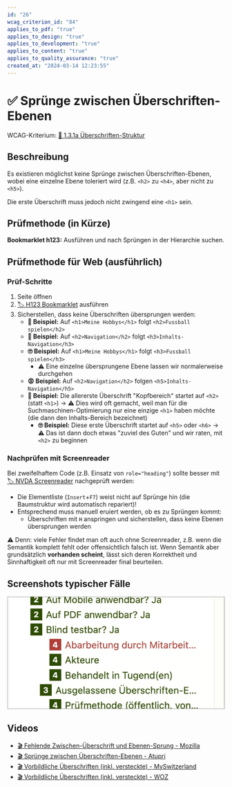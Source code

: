 ```yaml
---
id: "26"
wcag_criterion_id: "84"
applies_to_pdf: "true"
applies_to_design: "true"
applies_to_development: "true"
applies_to_content: "true"
applies_to_quality_assurance: "true"
created_at: "2024-03-14 12:23:55"
---
```


# ✅ Sprünge zwischen Überschriften-Ebenen

WCAG-Kriterium: [📜 1.3.1a Überschriften-Struktur](..)

## Beschreibung

Es existieren möglichst keine Sprünge zwischen Überschriften-Ebenen, wobei eine einzelne Ebene toleriert wird (z.B. `<h2>` zu `<h4>`, aber nicht zu `<h5>`).

Die erste Überschrift muss jedoch nicht zwingend eine `<h1>` sein.

## Prüfmethode (in Kürze)

**Bookmarklet h123:** Ausführen und nach Sprüngen in der Hierarchie suchen.

## Prüfmethode für Web (ausführlich)

### Prüf-Schritte

1. Seite öffnen
1. [🏷️ H123 Bookmarklet](/de/tags/h123-bookmarklet) ausführen
1. Sicherstellen, dass keine Überschriften übersprungen werden:
    - **🙂 Beispiel:** Auf `<h1>Meine Hobbys</h1>` folgt `<h2>Fussball spielen</h2>`
    - **🙂 Beispiel:** Auf `<h2>Navigation</h2>` folgt `<h3>Inhalts-Navigation</h3>`
    - **🙄 Beispiel:** Auf `<h1>Meine Hobbys</h1>` folgt `<h3>Fussball spielen</h3>`
        - ⚠️ Eine einzelne übersprungene Ebene lassen wir normalerweise durchgehen
    - **😡 Beispiel:** Auf `<h2>Navigation</h2>` folgen `<h5>Inhalts-Navigation</h5>`
    - **🙂 Beispiel:** Die allererste Überschrift "Kopfbereich" startet auf `<h2>` (statt `<h1>`) → ⚠️ Dies wird oft gemacht, weil man für die Suchmaschinen-Optimierung nur eine einzige `<h1>` haben möchte (die dann den Inhalts-Bereich bezeichnet)
        - **🙄 Beispiel:** Diese erste Überschrift startet auf `<h5>` oder `<h6>` → ⚠️ Das ist dann doch etwas "zuviel des Guten" und wir raten, mit `<h2>` zu beginnen

### Nachprüfen mit Screenreader

Bei zweifelhaftem Code (z.B. Einsatz von `role="heading"`) sollte besser mit [🏷️ NVDA Screenreader](/de/tags/nvda-screenreader) nachgeprüft werden:

- Die Elementliste (`Insert`+`F7`) weist nicht auf Sprünge hin (die Baumstruktur wird automatisch repariert)!
- Entsprechend muss manuell eruiert werden, ob es zu Sprüngen kommt:
    - Überschriften mit `H` anspringen und sicherstellen, dass keine Ebenen übersprungen werden

⚠️ Denn: viele Fehler findet man oft auch ohne Screenreader, z.B. wenn die Semantik komplett fehlt oder offensichtlich falsch ist. Wenn Semantik aber grundsätzlich **vorhanden scheint**, lässt sich deren Korrektheit und Sinnhaftigkeit oft nur mit Screenreader final beurteilen.

## Screenshots typischer Fälle

![Ein Sprung von Ebene 2 auf Ebene 4](images/ein-sprung-von-ebene-2-auf-ebene-4.png)

## Videos

- [🎬 Fehlende Zwischen-Überschrift und Ebenen-Sprung - Mozilla](/videos/fehlende-zwischen-ueberschrift-und-ebenen-sprung-mozilla)
- [🎬 Sprünge zwischen Überschriften-Ebenen - Atupri](/videos/spruenge-zwischen-ueberschriften-ebenen-atupri)
- [🎬 Vorbildliche Überschriften (inkl. versteckte) - MySwitzerland](/videos/vorbildliche-ueberschriften-inkl-versteckte-myswitzerland)
- [🎬 Vorbildliche Überschriften (inkl. versteckte) - WOZ](/videos/vorbildliche-ueberschriften-inkl-versteckte-woz)